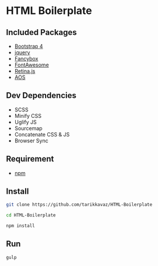 # HTML Boilerplate 
## Included Packages
- [Bootstrap 4](https://getbootstrap.com/docs/4.4/getting-started/introduction/)
- [jquery](https://jquery.com/)
- [Fancybox](http://fancyapps.com/fancybox/3/)
- [FontAwesome](https://fontawesome.com/icons?d=gallery&m=free)
- [Retina.js](https://imulus.github.io/retinajs/)
- [AOS](https://michalsnik.github.io/aos/)

## Dev Dependencies
- SCSS
- Minify CSS
- Uglify JS
- Sourcemap
- Concatenate CSS & JS
- Browser Sync

## Requirement
- [npm](https://www.npmjs.com/get-npm) 

## Install
```bash
git clone https://github.com/tarikkavaz/HTML-Boilerplate

cd HTML-Boilerplate

npm install
```

## Run
```bash
gulp
```